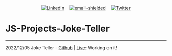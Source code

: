 <div align="center">

[![LinkedIn][linkedin-shield]][linkedin-url]&nbsp;&nbsp;&nbsp;
<a href='mailto&#58;&#114;%72%40&#114;&#97;%6Do&#110;&#114;o%79o&#46;&#99;o&#109;'>![email-shielded]</a>&nbsp;&nbsp;&nbsp;
[![Twitter][twitter-shield]][twitter-url]

</div>

<!-- PROJECTS -->
# JS-Projects-Joke-Teller
<hr>

2022/12/05 Joke Teller - [Github](https://github.com/rroyo/JS-Projects-joke-teller) | [Live](https://rroyo.github.io/JS-Projects-joke-teller):
Working on it!


<!-- MARKDOWN LINKS & IMAGES -->
<!-- https://www.markdownguide.org/basic-syntax/#reference-style-links -->
[linkedin-shield]: https://img.shields.io/badge/-LinkedIn-black.svg?style=for-the-badge&logo=linkedin&colorB=555
[linkedin-url]: https://www.linkedin.com/in/rroyo/
[twitter-shield]: https://img.shields.io/twitter/follow/R4mroy?style=for-the-badge&logo=twitter&colorB=555
[twitter-url]: https://twitter.com/r4mroy
[email-shielded]: https://img.shields.io/badge/email-rr%40ramonroyo.com-orange?style=for-the-badge
